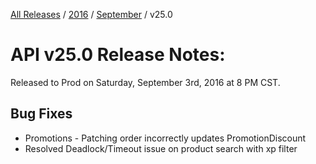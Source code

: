 [All Releases](../../README.md) / [2016](../README.md) / [September](README.md) / v25.0
# API v25.0 Release Notes:

Released to Prod on Saturday, September 3rd, 2016 at 8 PM CST.

## Bug Fixes
- Promotions - Patching order incorrectly updates PromotionDiscount
- Resolved Deadlock/Timeout issue on product search with xp filter